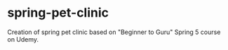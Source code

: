 # spring-pet-clinic
Creation of spring pet clinic based on "Beginner to Guru" Spring 5 course on Udemy.